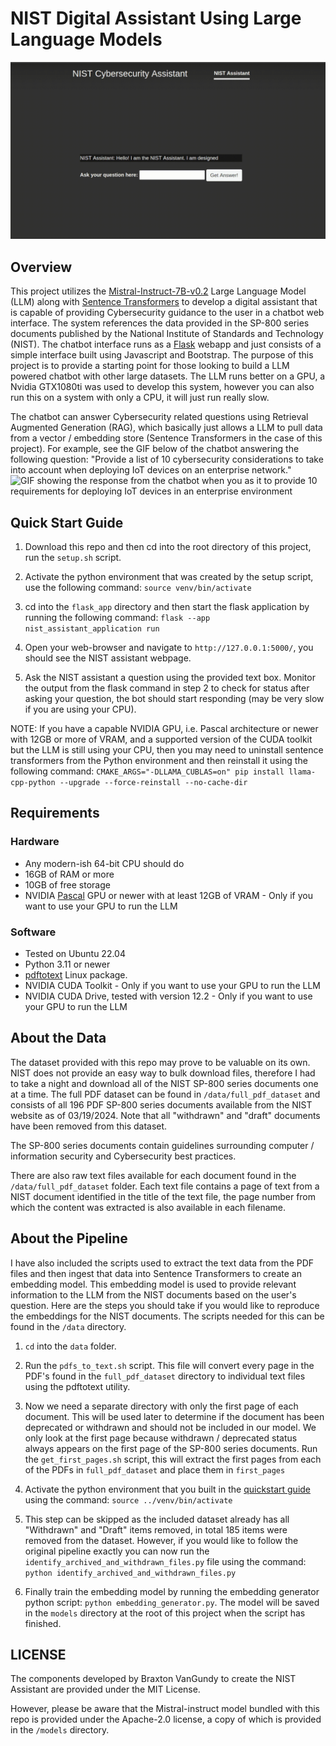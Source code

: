 # NIST Digital Assistant Using Large Language Models
![GIF showing the greeting from the chatbot when you load the webpage](./images/chatbot_greeting.gif)

## Overview
This project utilizes the [Mistral-Instruct-7B-v0.2](https://huggingface.co/TheBloke/Mistral-7B-Instruct-v0.2-GGUF) Large Language Model (LLM) along with [Sentence Transformers](https://www.sbert.net/) to develop a digital assistant that is capable of providing Cybersecurity guidance to the user in a chatbot web interface.  The system references the data provided in the SP-800 series documents published by the National Institute of Standards and Technology (NIST).  The chatbot interface runs as a [Flask](https://flask.palletsprojects.com/en/3.0.x/) webapp and just consists of a simple interface built using Javascript and Bootstrap.  The purpose of this project is to provide a starting point for those looking to build a LLM powered chatbot with other large datasets.  The LLM runs better on a GPU, a Nvidia GTX1080ti was used to develop this system, however you can also run this on a system with only a CPU, it will just run really slow.  

The chatbot can answer Cybersecurity related questions using Retrieval Augmented Generation (RAG), which basically just allows a LLM to pull data from a vector / embedding store (Sentence Transformers in the case of this project).  For example, see the GIF below of the chatbot answering the following question: "Provide a list of 10 cybersecurity considerations to take into account when deploying IoT devices on an enterprise network." ![GIF showing the response from the chatbot when you as it to provide 10 requirements for deploying IoT devices in an enterprise environment](./images/chatbot_response.gif)

## Quick Start Guide
1. Download this repo and then cd into the root directory of this project, run the `setup.sh` script.

2. Activate the python environment that was created by the setup script, use the following command: `source venv/bin/activate`

2. cd into the `flask_app` directory and then start the flask application by running the following command:
`flask --app nist_assistant_application run`

3. Open your web-browser and navigate to `http://127.0.0.1:5000/`, you should see the NIST assistant webpage. 

4. Ask the NIST assistant a question using the provided text box.  Monitor the output from the flask command in step 2 to check for status after asking your question, the bot should start responding (may be very slow if you are using your CPU). 

NOTE: If you have a capable NVIDIA GPU, i.e. Pascal architecture or newer with 12GB or more of VRAM, and a supported version of the CUDA toolkit but the LLM is still using your CPU, then you may need to uninstall sentence transformers from the Python environment and then reinstall it using the following command: `CMAKE_ARGS="-DLLAMA_CUBLAS=on" pip install llama-cpp-python --upgrade --force-reinstall --no-cache-dir`

## Requirements

### Hardware 
- Any modern-ish 64-bit CPU should do
- 16GB of RAM or more
- 10GB of free storage
- NVIDIA [Pascal](https://en.wikipedia.org/wiki/Pascal_(microarchitecture)) GPU or newer with at least 12GB of VRAM - Only if you want to use your GPU to run the LLM

### Software
- Tested on Ubuntu 22.04
- Python 3.11 or newer
- [pdftotext](https://manpages.ubuntu.com/manpages/trusty/man1/pdftotext.1.html) Linux package.
- NVIDIA CUDA Toolkit - Only if you want to use your GPU to run the LLM
- NVIDIA CUDA Drive, tested with version 12.2 - Only if you want to use your GPU to run the LLM

## About the Data
The dataset provided with this repo may prove to be valuable on its own. NIST does not provide an easy way to bulk download files, therefore I had to take a night and download all of the NIST SP-800 series documents one at a time.  The full PDF dataset can be found in `/data/full_pdf_dataset` and consists of all 196 PDF SP-800 series documents available from the NIST website as of 03/19/2024. Note that all "withdrawn" and "draft" documents have been removed from this dataset.

The SP-800 series documents contain guidelines surrounding computer / information security and Cybersecurity best practices. 

There are also raw text files available for each document found in the `/data/full_pdf_dataset` folder. Each text file contains a page of text from a NIST document identified in the title of the text file, the page number from which the content was extracted is also available in each filename. 

## About the Pipeline
I have also included the scripts used to extract the text data from the PDF files and then ingest that data into Sentence Transformers to create an embedding model.  This embedding model is used to provide relevant information to the LLM from the NIST documents based on the user's question. Here are the steps you should take if you would like to reproduce the embeddings for the NIST documents. The scripts needed for this can be found in the `/data` directory.

1. `cd` into the `data` folder.

2. Run the `pdfs_to_text.sh` script.  This file will convert every page in the PDF's found in the `full_pdf_dataset` directory to individual text files using the pdftotext utility.

3. Now we need a separate directory with only the first page of each document.  This will be used later to determine if the document has been deprecated or withdrawn and should not be included in our model.  We only look at the first page because withdrawn / deprecated status always appears on the first page of the SP-800 series documents.  Run the `get_first_pages.sh` script, this will extract the first pages from each of the PDFs in `full_pdf_dataset` and place them in `first_pages`

4. Activate the python environment that you built in the [quickstart guide](#quick-start-guide) using the command: `source ../venv/bin/activate`

5. This step can be skipped as the included dataset already has all "Withdrawn" and "Draft" items removed, in total 185 items were removed from the dataset.  However, if you would like to follow the original pipeline exactly you can now run the `identify_archived_and_withdrawn_files.py` file using the command: `python identify_archived_and_withdrawn_files.py`

6. Finally train the embedding model by running the embedding generator python script: `python embedding_generator.py`.  The model will be saved in the `models` directory at the root of this project when the script has finished.

## LICENSE
The components developed by Braxton VanGundy to create the NIST Assistant are provided under the MIT License. 

However, please be aware that the Mistral-instruct model bundled with this repo is provided under the Apache-2.0 license, a copy of which is provided in the `/models` directory.

